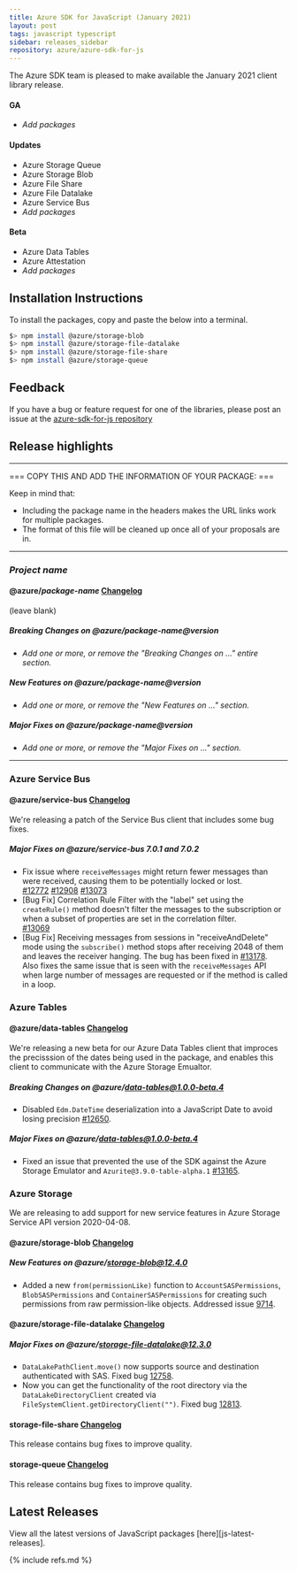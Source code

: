 ```yaml
---
title: Azure SDK for JavaScript (January 2021)
layout: post
tags: javascript typescript
sidebar: releases_sidebar
repository: azure/azure-sdk-for-js
---
```


The Azure SDK team is pleased to make available the January 2021 client library release.

#### GA

- _Add packages_

#### Updates

- Azure Storage Queue
- Azure Storage Blob
- Azure File Share
- Azure File Datalake
- Azure Service Bus
- _Add packages_

#### Beta

- Azure Data Tables
- Azure Attestation
- _Add packages_

## Installation Instructions

To install the packages, copy and paste the below into a terminal.

```bash
$> npm install @azure/storage-blob
$> npm install @azure/storage-file-datalake
$> npm install @azure/storage-file-share
$> npm install @azure/storage-queue
```

## Feedback

If you have a bug or feature request for one of the libraries, please post an issue at the [azure-sdk-for-js repository](https://github.com/azure/azure-sdk-for-js/issues)

## Release highlights

---

=== COPY THIS AND ADD THE INFORMATION OF YOUR PACKAGE: ===

Keep in mind that:

- Including the package name in the headers makes the URL links work for multiple packages.
- The format of this file will be cleaned up once all of your proposals are in.

---

### _Project name_ 

#### @azure/_package-name_ [Changelog](https://github.com/Azure/azure-sdk-for-js/blob/master/sdk/<service-folder>/<package-folder>/CHANGELOG.md)

(leave blank)

##### Breaking Changes on @azure/_package-name_@_version_

- _Add one or more, or remove the "Breaking Changes on ..." entire section._

##### New Features on @azure/_package-name_@_version_

- _Add one or more, or remove the "New Features on ..." section._

##### Major Fixes on @azure/_package-name_@_version_

- _Add one or more, or remove the "Major Fixes on ..." section._

---

### Azure Service Bus

#### @azure/service-bus [Changelog](https://github.com/Azure/azure-sdk-for-js/blob/master/sdk/servicebus/service-bus/CHANGELOG.md)

We're releasing a patch of the Service Bus client that includes some bug fixes.

##### Major Fixes on @azure/service-bus 7.0.1 and 7.0.2

- Fix issue where `receiveMessages` might return fewer messages than were received, causing them to be potentially locked or lost.  
  [#12772](https://github.com/Azure/azure-sdk-for-js/pull/12772) [#12908](https://github.com/Azure/azure-sdk-for-js/pull/12908) [#13073](https://github.com/Azure/azure-sdk-for-js/pull/13073)
- [Bug Fix] Correlation Rule Filter with the "label" set using the `createRule()` method doesn't filter the messages to the subscription or when a subset of properties are set in the correlation filter.  
  [#13069](https://github.com/Azure/azure-sdk-for-js/pull/13069)
- [Bug Fix] Receiving messages from sessions in "receiveAndDelete" mode using the `subscribe()` method stops after receiving 2048 of them and leaves the receiver hanging. The bug has been fixed in [#13178](https://github.com/Azure/azure-sdk-for-js/pull/13178).  
 Also fixes the same issue that is seen with the `receiveMessages` API when large number of messages are requested or if the method is called in a loop.

### Azure Tables 

#### @azure/data-tables [Changelog](https://github.com/Azure/azure-sdk-for-js/blob/master/sdk/tables/data-tables/CHANGELOG.md)

We're releasing a new beta for our Azure Data Tables client that improces the precisssion of the dates being used in the package, and enables this client to communicate with the Azure Storage Emualtor.

##### Breaking Changes on @azure/data-tables@1.0.0-beta.4

- Disabled `Edm.DateTime` deserialization into a JavaScript Date to avoid losing precision [#12650](https://github.com/Azure/azure-sdk-for-js/pull/12650).

##### Major Fixes on @azure/data-tables@1.0.0-beta.4

- Fixed an issue that prevented the use of the SDK against the Azure Storage Emulator and `Azurite@3.9.0-table-alpha.1`
 [#13165](https://github.com/Azure/azure-sdk-for-js/pull/13165).

### Azure Storage

We are releasing to add support for new service features in Azure Storage Service API version 2020-04-08.

#### @azure/storage-blob [Changelog](https://github.com/Azure/azure-sdk-for-js/blob/master/sdk/storage/storage-blob/CHANGELOG.md)

##### New Features on @azure/storage-blob@12.4.0

- Added a new `from(permissionLike)` function to `AccountSASPermissions`, `BlobSASPermissions` and `ContainerSASPermissions` for creating such permissions from raw permission-like objects. Addressed issue [9714](https://github.com/Azure/azure-sdk-for-js/issues/9714).

#### @azure/storage-file-datalake [Changelog](https://github.com/Azure/azure-sdk-for-js/blob/master/sdk/storage/storage-file-datalake/CHANGELOG.md)

##### Major Fixes on @azure/storage-file-datalake@12.3.0

- `DataLakePathClient.move()` now supports source and destination authenticated with SAS. Fixed bug [12758](https://github.com/Azure/azure-sdk-for-js/issues/12758).
- Now you can get the functionality of the root directory via the `DataLakeDirectoryClient` created via `FileSystemClient.getDirectoryClient("")`. Fixed bug [12813](https://github.com/Azure/azure-sdk-for-js/issues/12813).

#### storage-file-share [Changelog](https://github.com/Azure/azure-sdk-for-js/blob/master/sdk/storage/storage-file-share/CHANGELOG.md)

This release contains bug fixes to improve quality.

#### storage-queue [Changelog](https://github.com/Azure/azure-sdk-for-js/blob/master/sdk/storage/storage-queue/CHANGELOG.md)

This release contains bug fixes to improve quality.

## Latest Releases

View all the latest versions of JavaScript packages [here][js-latest-releases].

{% include refs.md %}
